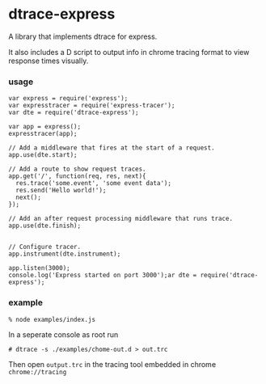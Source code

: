 # dtrace-express

A library that implements dtrace for express. 

It also includes a D script to output info in chrome tracing format to view response times visually.

### usage

```
var express = require('express');
var expresstracer = require('express-tracer');
var dte = require('dtrace-express');

var app = express();
expresstracer(app);

// Add a middleware that fires at the start of a request.
app.use(dte.start);

// Add a route to show request traces.
app.get('/', function(req, res, next){
  res.trace('some.event', 'some event data');
  res.send('Hello world!');
  next();
});

// Add an after request processing middleware that runs trace.
app.use(dte.finish);


// Configure tracer.
app.instrument(dte.instrument);

app.listen(3000);
console.log('Express started on port 3000');ar dte = require('dtrace-express');
```

### example

```
% node examples/index.js
```

In a seperate console as root run 
```
# dtrace -s ./examples/chome-out.d > out.trc
```
Then open `output.trc` in the tracing tool embedded in chrome `chrome://tracing`

